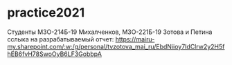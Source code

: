# practice2021
Студенты М3О-214Б-19 Михалченков, М3О-221Б-19 Зотова и Петина
сслыка на разрабатываемый отчет:
https://mairu-my.sharepoint.com/:w:/g/personal/tvzotova_mai_ru/EbdNiioy7IdClrw2y2H5fhEB6fvH78SwoOyB6LF3GobbpA
